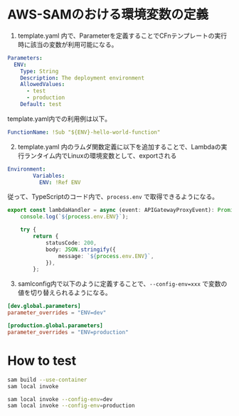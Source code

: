 # AWS-SAMのおける環境変数の定義

1. template.yaml 内で、Parameterを定義することでCFnテンプレートの実行時に該当の変数が利用可能になる。

```yaml
Parameters:
  ENV:
    Type: String
    Description: The deployment environment
    AllowedValues:
      - test
      - production
    Default: test
```

template.yaml内での利用例は以下。

```yaml
FunctionName: !Sub "${ENV}-hello-world-function"
```

2. template.yaml 内のラムダ関数定義に以下を追加することで、Lambdaの実行ランタイム内でLinuxの環境変数として、exportされる

```yaml
Environment:
        Variables:
          ENV: !Ref ENV
```

従って、TypeScriptのコード内で、`process.env` で取得できるようになる。

```typescript
export const lambdaHandler = async (event: APIGatewayProxyEvent): Promise<APIGatewayProxyResult> => {
    console.log(`${process.env.ENV}`);

    try {
        return {
            statusCode: 200,
            body: JSON.stringify({
                message: `${process.env.ENV}`,
            }),
        };
```

3. samlconfig内で以下のように定義することで、`--config-env=xxx` で変数の値を切り替えられるようになる。

```toml
[dev.global.parameters]
parameter_overrides = "ENV=dev"

[production.global.parameters]
parameter_overrides = "ENV=production"
```

# How to test

```bash
sam build --use-container
sam local invoke

sam local invoke --config-env=dev
sam local invoke --config-env=production
```



